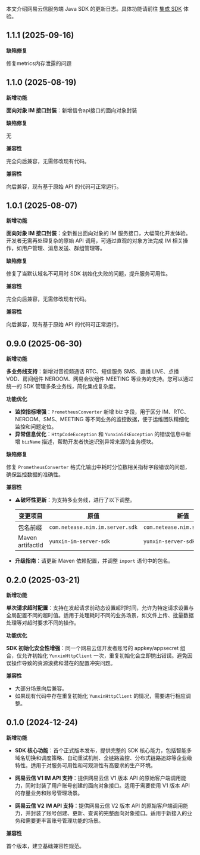 本文介绍网易云信服务端 Java SDK 的更新日志。具体功能请前往 [集成 SDK](https://doc.yunxin.163.com/messaging2/server-apis/jQxNjEwMjI?platform=server) 体验。

## 1.1.1 (2025-09-16)

**缺陷修复**

修复metrics内存泄露的问题



## 1.1.0 (2025-08-19)

**新增功能**

**面向对象 IM 接口封装**：新增信令api接口的面向对象封装

**缺陷修复**

无

**兼容性**

完全向后兼容，无需修改现有代码。

**兼容性**

向后兼容，现有基于原始 API 的代码可正常运行。


## 1.0.1 (2025-08-07)

**新增功能**

**面向对象 IM 接口封装**：全新推出面向对象的 IM 服务接口，大幅简化开发体验。开发者无需再处理复杂的原始 API 调用，可通过直观的对象方法完成 IM 相关操作，如用户管理、消息发送、群组管理等。

**缺陷修复**

修复了当默认域名不可用时 SDK 初始化失败的问题，提升服务可用性。

**兼容性**

完全向后兼容，无需修改现有代码。

**兼容性**

向后兼容，现有基于原始 API 的代码可正常运行。


## 0.9.0 (2025-06-30)

**新增功能**

**多业务线支持**：新增对音视频通话 RTC、短信服务 SMS、直播 LIVE、点播 VOD、房间组件 NEROOM、网易会议组件 MEETING 等业务的支持。您可以通过统一的 SDK 管理多条业务线，简化集成复杂度。

**功能优化**

- **监控指标增强**：`PrometheusConverter` 新增 biz 字段，用于区分 IM、RTC、NEROOM、SMS、MEETING 等不同业务的监控数据，便于运维团队精细化监控和问题定位。
- **异常信息优化**：`HttpCodeException` 和 `YunxinSdkException` 的错误信息中新增 `bizName` 描述，帮助开发者快速识别异常来源的业务模块。

**缺陷修复**

修复 `PrometheusConverter` 格式化输出中耗时分位数相关指标字段错误的问题，确保监控数据的准确性。

**兼容性**

- ⚠️**破坏性更新**：为支持多业务线，进行了以下调整。

  | 变更项目             | 原值                              | 新值                           |
  |------------------|---------------------------------|------------------------------|
  | 包名前缀             | `com.netease.nim.im.server.sdk` | `com.netease.nim.server.sdk` |
  | Maven artifactId | `yunxin-im-server-sdk`          | `yunxin-server-sdk`          |

- **升级指南**：请更新 Maven 依赖配置，并调整 `import` 语句中的包名。


## 0.2.0 (2025-03-21)

**新增功能**

**单次请求超时配置**：支持在发起请求前动态设置超时时间，允许为特定请求设置与全局配置不同的超时值。适用于处理耗时不同的业务场景，如文件上传、批量数据处理等对超时要求不同的操作。

**功能优化**

**SDK 初始化安全性增强**：同一个网易云信开发者账号的 appkey/appsecret 组合，仅允许初始化 `YunxinHttpClient` 一次，重复初始化会立即抛出错误。避免因误操作导致的资源浪费和潜在的配置冲突问题。

**兼容性**

- 大部分场景向后兼容。
- 如果现有代码中存在重复初始化 `YunxinHttpClient` 的情况，需要进行相应调整。


## 0.1.0 (2024-12-24)

**新增功能**

- **SDK 核心功能**：首个正式版本发布，提供完整的 SDK 核心能力，包括智能多域名切换和调度策略、自动重试机制、全链路监控、分布式链路追踪等企业级特性。适用于对服务可用性和可观测性有高要求的生产环境。

- **网易云信 V1 IM API 支持**：提供网易云信 V1 版本 API 的原始客户端调用能力，同时封装了用户账号创建的面向对象接口。适用于需要使用 V1 版本 API 的存量业务和账号管理场景。

- **网易云信 V2 IM  API 支持**：提供网易云信 V2 版本 API 的原始客户端调用能力，并封装了账号创建、更新、查询的完整面向对象接口。适用于新接入的业务和需要更丰富账号管理功能的场景。

**兼容性**

首个版本，建立基础兼容性规范。